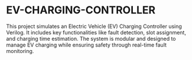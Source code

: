 # EV-CHARGING-CONTROLLER
This project simulates an Electric Vehicle (EV) Charging Controller using Verilog. It includes key functionalities like fault detection, slot assignment, and charging time estimation. The system is modular and designed to manage EV charging while ensuring safety through real-time fault monitoring.
